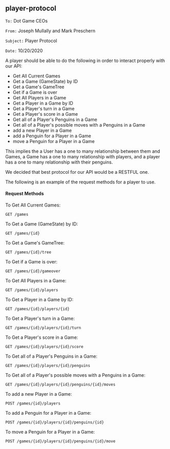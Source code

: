 ##  player-protocol

`To:` Dot Game CEOs

`From:` Joseph Mullally and Mark Preschern

`Subject:` Player Protocol

`Date:` 10/20/2020

A player should be able to do the following in order to interact properly with our API:

- Get All Current Games
- Get a Game (GameState) by ID 
- Get a Game's GameTree
- Get if a Game is over
- Get All Players in a Game
- Get a Player in a Game by ID
- Get a Player's turn in a Game
- Get a Player's score in a Game
- Get all of a Player's Penguins in a Game
- Get all of a Player's possible moves with a Penguins in a Game
- add a new Player in a Game
- add a Penguin for a Player in a Game
- move a Penguin for a Player in a Game

This implies the a User has a one to many relationship between them and Games, a Game has a one to
many relationship with players, and a player has a one to many relationship with their penguins.

We decided that best protocol for our API would be a RESTFUL one.

The following is an example of the request methods for a player to use.

#### Request Methods

To Get All Current Games:

`GET /games`

To Get a Game (GameState) by ID: 

`GET /games/{id}`

To Get a Game's GameTree:

`GET /games/{id}/tree`

To Get if a Game is over:

`GET /games/{id}/gameover`

To Get All Players in a Game:

`GET /games/{id}/players`

To Get a Player in a Game by ID:

`GET /games/{id}/players/{id}`

To Get a Player's turn in a Game:

`GET /games/{id}/players/{id}/turn`

To Get a Player's score in a Game:

`GET /games/{id}/players/{id}/score`

To Get all of a Player's Penguins in a Game:

`GET /games/{id}/players/{id}/penguins`

To Get all of a Player's possible moves with a Penguins in a Game:

`GET /games/{id}/players/{id}/penguins/{id}/moves`

To add a new Player in a Game:

`POST /games/{id}/players`

To add a Penguin for a Player in a Game:

`POST /games/{id}/players/{id}/penguins/{id}`

To move a Penguin for a Player in a Game:

`POST /games/{id}/players/{id}/penguins/{id}/move`
